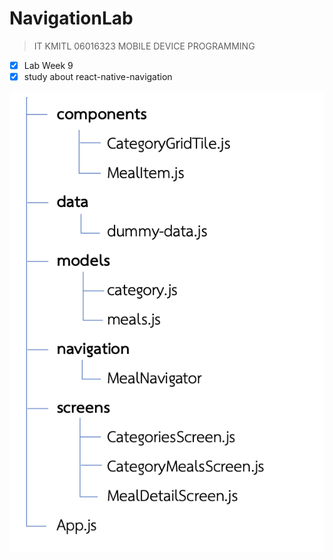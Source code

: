 # NavigationLab

> IT KMITL 06016323 MOBILE DEVICE PROGRAMMING

- [X] Lab Week 9
- [X] study about react-native-navigation

![GitHub Logo](/assets/structure.png)

